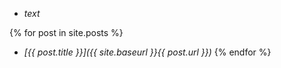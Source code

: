 - *text*

{% for post in site.posts %}
- *[{{ post.title }}]({{ site.baseurl }}{{ post.url }})*
{% endfor %}
